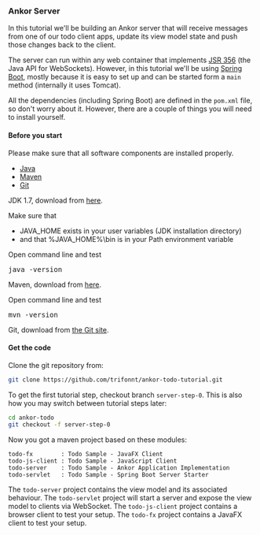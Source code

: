 ### Ankor Server

In this tutorial we'll be building an Ankor server that will receive messages from one of our
todo client apps, update its view model state and push those changes back to the client.

The server can run within any web container that implements [JSR 356][jsr356] (the Java API for WebSockets).
However, in this tutorial we'll be using [Spring Boot][springboot], 
mostly because it is easy to set up and can be started form a `main` method (internally it uses Tomcat).

All the dependencies (including Spring Boot) are defined in the `pom.xml` file, so don't worry about it.
However, there are a couple of things you will need to install yourself.

#### Before you start

Please make sure that all software components are installed properly.

<div class="tabbable ">
    <ul class="nav nav-tabs">
        <li class="active"><a href="#tab1" data-toggle="tab">Java</a></li>
        <li><a href="#tab2" data-toggle="tab">Maven</a></li>
        <li><a href="#tab3" data-toggle="tab">Git</a></li>
    </ul>
    <div class="tab-content">
        <div class="tab-pane active" id="tab1">
            <p>JDK 1.7, download from <a href="http://www.oracle.com/technetwork/java/javase/downloads/index.html">here</a>.</p>
            <p>Make sure that<p></p>
            <ul>
                <li>JAVA_HOME exists in your user variables (JDK installation directory)</li>
                <li>and that %JAVA_HOME%\bin is in your Path environment variable</li>
            </ul>
            <p>Open command line and test</p>
            <pre>java -version</pre>
        </div>
        <div class="tab-pane" id="tab2">
            <p>Maven, download from <a href="http://maven.apache.org/download.cgi">here</a>.</p>
            <p>Open command line and test</p>
            <pre>mvn -version</pre>
        </div>
        <div class="tab-pane" id="tab3">
            <p>Git, download from <a href="http://git-scm.com/download">the Git site</a>.</p>
        </div>
    </div>
</div>

#### Get the code

Clone the git repository from:

```bash
git clone https://github.com/trifonnt/ankor-todo-tutorial.git
```

To get the first tutorial step, checkout branch `server-step-0`.
This is also how you may switch between tutorial steps later:

```bash
cd ankor-todo
git checkout -f server-step-0
```

Now you got a maven project based on these modules:

    todo-fx        : Todo Sample - JavaFX Client
    todo-js-client : Todo Sample - JavaScript Client
    todo-server    : Todo Sample - Ankor Application Implementation
    todo-servlet   : Todo Sample - Spring Boot Server Starter

The `todo-server` project contains the view model and its associated behaviour.
The `todo-servlet` project will start a server and expose the view model to clients via WebSocket.
The `todo-js-client` project contains a browser client to test your setup.
The `todo-fx` project contains a JavaFX client to test your setup.

[jsr356]: http://www.oracle.com/technetwork/articles/java/jsr356-1937161.html
[springboot]: http://projects.spring.io/spring-boot/
